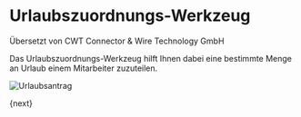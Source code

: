 # Urlaubszuordnungs-Werkzeug

<span class="text-muted contributed-by">Übersetzt von CWT Connector & Wire Technology GmbH</span> 

Das Urlaubszuordnungs-Werkzeug hilft Ihnen dabei eine bestimmte Menge an Urlaub einem Mitarbeiter zuzuteilen.

<img class="screenshot" alt="Urlaubsantrag" src="{{docs_base_url}}/assets/img/human-resources/leave-application.png">

{next}
